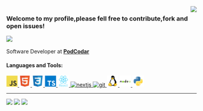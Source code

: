 <img align='right' src="https://github-readme-stats.vercel.app/api?username=vzsoares&show_icons=true&title_color=783c00&text_color=af552e&icon_color=783c00&bg_color=f8efd4&include_all_commits=true&cache_seconds=2300">

### Welcome to my profile,please fell free to contribute,fork and open issues!

<img src="https://img.shields.io/static/v1?label=Overview&message=ViniciusZenha&color=f8efd4&style=for-the-badge&logo=GitHub">

<p aling='left'>

Software Developer at **[PodCodar](https://github.com/podcodar)**<br/>

#### Languages and Tools: </br>

  <a href="https://developer.mozilla.org/en-US/docs/Web/JavaScript" target="_blank">
    <img
      src="https://raw.githubusercontent.com/devicons/devicon/master/icons/javascript/javascript-original.svg"
      alt="javascript"
      width="30"
      height="30"
    />
  </a>
  <a href="https://developer.mozilla.org/en-US/docs/Glossary/HTML5" target="_blank">
    <img
      src="https://raw.githubusercontent.com/devicons/devicon/master/icons/html5/html5-original.svg"
      alt="html5"
      width="30"
      height="30"
    />
  </a>
  <a href="https://developer.mozilla.org/en-US/docs/Web/CSS" target="_blank">
    <img
      src="https://raw.githubusercontent.com/devicons/devicon/master/icons/css3/css3-original.svg"
      alt="css3"
      width="30"
      height="30"
    />
  </a>
  <a href="https://www.typescriptlang.org/" target="_blank">
    <img
      src="https://raw.githubusercontent.com/devicons/devicon/master/icons/typescript/typescript-original.svg"
      alt="typescript"
      width="30"
      height="30"
    />
  </a>
  <a href="https://reactjs.org/" target="_blank">
    <img
      src="https://raw.githubusercontent.com/devicons/devicon/master/icons/react/react-original-wordmark.svg"
      alt="react"
      width="30"
      height="30"
    />
  </a>
<!--   <a href="https://redux.js.org" target="_blank">
    <img
      src="https://raw.githubusercontent.com/devicons/devicon/master/icons/redux/redux-original.svg"
      alt="redux"
      width="30"
      height="30"
    />
  </a> -->
  <a href="https://nextjs.org/" target="_blank">
    <img
      src="https://upload.vectorlogo.zone/logos/nextjs/images/60eff509-53dd-4280-92e7-7318fa02e934.svg"
      alt="nextjs"
      width="30"
      height="30"
    />
  </a>
  <a href="https://git-scm.com/" target="_blank">
    <img
      src="https://www.vectorlogo.zone/logos/git-scm/git-scm-icon.svg"
      alt="git"
      width="30"
      height="30"
    />
  </a>
  <a href="https://www.linux.org/" target="_blank">
    <img
      src="https://raw.githubusercontent.com/devicons/devicon/master/icons/linux/linux-original.svg"
      alt="linux"
      width="30"
      height="30"
    />
  </a>
  <a href="https://nodejs.org" target="_blank">
    <img
      src="https://raw.githubusercontent.com/devicons/devicon/master/icons/nodejs/nodejs-original-wordmark.svg"
      alt="nodejs"
      width="30"
      height="30"
    />
  </a>
  <a href="https://www.python.org" target="_blank">
    <img
      src="https://raw.githubusercontent.com/devicons/devicon/master/icons/python/python-original.svg"
      alt="python"
      width="30"
      height="30"
    />
  </a>
<hr>
<p>
  <a href="https://www.linkedin.com/in/vinicius-zenha-817297226/" alt="Linkedin" target="_blank">
  <img src="https://img.shields.io/badge/-Linkedin-0e76a8?style=flat-square&logo=Linkedin&logoColor=white&link=https://www.linkedin.com/in/vinicius-zenha-817297226/" /></a>

  <a href="https://github.com/vzsoares" alt="GitHub" target="_blank">
  <img src="https://img.shields.io/badge/-GitHub-f8efd4?style=flat-square&logo=GitHub&logoColor=black&link=https://github.com/vzsoares" /></a>

  <a href="mailto:vinicius.zenha@gmail.com" alt="Gmail" target="_blank">
  <img src="https://img.shields.io/badge/-Gmail-FF0000?style=flat-square&labelColor=FF0000&logo=gmail&logoColor=white&link=vinicius.zenha@gmail.com" /></a>
 </p>
